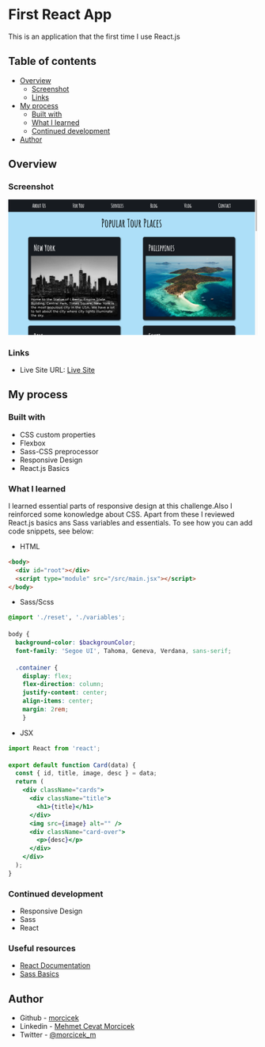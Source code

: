 # First React App

This is an application that the first time I use React.js

## Table of contents

- [Overview](#overview)
  - [Screenshot](#screenshot)
  - [Links](#links)
- [My process](#my-process)
  - [Built with](#built-with)
  - [What I learned](#what-i-learned)
  - [Continued development](#continued-development)
- [Author](#author)

## Overview

### Screenshot

![](./ScreenShot.png)

### Links

- Live Site URL: [Live Site](https://tourplaces-react.netlify.app/)

## My process

### Built with

- CSS custom properties
- Flexbox
- Sass-CSS preprocessor
- Responsive Design
- React.js Basics

### What I learned

I learned essential parts of responsive design at this challenge.Also I reinforced some konowledge about CSS.
Apart from these I reviewed React.js basics ans Sass variables and essentials.
To see how you can add code snippets, see below:

- HTML

```html
<body>
  <div id="root"></div>
  <script type="module" src="/src/main.jsx"></script>
</body>
```

- Sass/Scss

```scss
@import './reset', './variables';

body {
  background-color: $backgrounColor;
  font-family: 'Segoe UI', Tahoma, Geneva, Verdana, sans-serif;

  .container {
    display: flex;
    flex-direction: column;
    justify-content: center;
    align-items: center;
    margin: 2rem;
    }
```

- JSX

```jsx
import React from 'react';

export default function Card(data) {
  const { id, title, image, desc } = data;
  return (
    <div className="cards">
      <div className="title">
        <h1>{title}</h1>
      </div>
      <img src={image} alt="" />
      <div className="card-over">
        <p>{desc}</p>
      </div>
    </div>
  );
}
```

### Continued development

- Responsive Design
- Sass
- React

### Useful resources

- [React Documentation](https://react.dev/)
- [Sass Basics](https://sass-lang.com/guide/)

## Author

- Github - [morcicek](https://github.com/morcicek)
- Linkedin - [Mehmet Cevat Morcicek](https://linkedin.com/in/mehmet-cevat-morcicek-b50a29178)
- Twitter - [@morcicek_m](https://twitter.com/morcicek_m)
